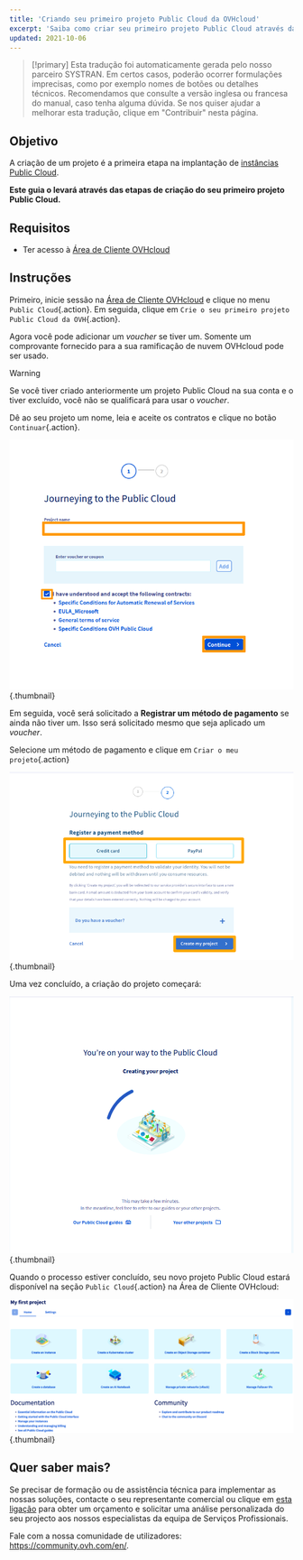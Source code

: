 ```yaml
---
title: 'Criando seu primeiro projeto Public Cloud da OVHcloud'
excerpt: 'Saiba como criar seu primeiro projeto Public Cloud através da Área de Cliente OVHcloud'
updated: 2021-10-06
---
```


> [!primary]
> Esta tradução foi automaticamente gerada pelo nosso parceiro SYSTRAN. Em certos casos, poderão ocorrer formulações imprecisas, como por exemplo nomes de botões ou detalhes técnicos. Recomendamos que consulte a versão inglesa ou francesa do manual, caso tenha alguma dúvida. Se nos quiser ajudar a melhorar esta tradução, clique em "Contribuir" nesta página.
>

## Objetivo

A criação de um projeto é a primeira etapa na implantação de [instâncias Public Cloud](https://www.ovhcloud.com/pt/public-cloud/).

**Este guia o levará através das etapas de criação do seu primeiro projeto Public Cloud.**

## Requisitos

- Ter acesso à [Área de Cliente OVHcloud](https://www.ovh.com/auth/?action=gotomanager&from=https://www.ovh.pt/&ovhSubsidiary=pt)

## Instruções

Primeiro, inicie sessão na [Área de Cliente OVHcloud](https://www.ovh.com/auth/?action=gotomanager&from=https://www.ovh.pt/&ovhSubsidiary=pt) e clique no menu `Public Cloud`{.action}. Em seguida, clique em `Crie o seu primeiro projeto Public Cloud da OVH`{.action}.

Agora você pode adicionar um *voucher* se tiver um. Somente um comprovante fornecido para a sua ramificação de nuvem OVHcloud pode ser usado.

> [!warning]
> Se você tiver criado anteriormente um projeto Public Cloud na sua conta e o tiver excluído, você não se qualificará para usar o *voucher*.
>

Dê ao seu projeto um nome, leia e aceite os contratos e clique no botão `Continuar`{.action}.

![name project](images/confirmvoucher.png){.thumbnail}

Em seguida, você será solicitado a **Registrar um método de pagamento** se ainda não tiver um. Isso será solicitado mesmo que seja aplicado um *voucher*.

Selecione um método de pagamento e clique em `Criar o meu projeto`{.action}

![add payment method](images/pci-project-03b_2020.png){.thumbnail}

Uma vez concluído, a criação do projeto começará:

![create project](images/creatingproject.png){.thumbnail}

Quando o processo estiver concluído, seu novo projeto Public Cloud estará disponível na seção `Public Cloud`{.action} na Área de Cliente OVHcloud:

![new project created](images/newprojectcreated.png){.thumbnail}

## Quer saber mais?

Se precisar de formação ou de assistência técnica para implementar as nossas soluções, contacte o seu representante comercial ou clique em [esta ligação](https://www.ovhcloud.com/pt/professional-services/) para obter um orçamento e solicitar uma análise personalizada do seu projecto aos nossos especialistas da equipa de Serviços Profissionais.
 
Fale com a nossa comunidade de utilizadores: <https://community.ovh.com/en/>.
